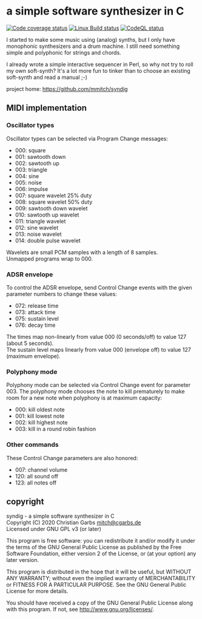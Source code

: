 a simple software synthesizer in C
==================================

[![Code coverage status](https://codecov.io/github/mmitch/syndig/coverage.svg?branch=master)](https://codecov.io/github/mmitch/syndig?branch=master)
[![Linux Build status](https://github.com/mmitch/syndig/workflows/Linux%20Build/badge.svg?branch=master)](https://github.com/mmitch/syndig/actions?query=workflow%3A%22Linux+Build%22)
[![CodeQL status](https://github.com/mmitch/syndig/workflows/CodeQL/badge.svg?branch=master)](https://github.com/mmitch/syndig/actions?query=workflow%3ACodeQL)

I started to make some music using (analog) synths, but I only have
monophonic synthesizers and a drum machine.  I still need something
simple and polyphonic for strings and chords.

I already wrote a simple interactive sequencer in Perl, so why not try
to roll my own soft-synth?  It's a lot more fun to tinker than to
choose an existing soft-synth and read a manual ;-)


project home: https://github.com/mmitch/syndig


MIDI implementation
-------------------

### Oscillator types

Oscillator types can be selected via Program Change messages:

- 000: square
- 001: sawtooth down
- 002: sawtooth up
- 003: triangle
- 004: sine
- 005: noise
- 006: impulse
- 007: square wavelet 25% duty
- 008: square wavelet 50% duty
- 009: sawtooth down wavelet
- 010: sawtooth up wavelet
- 011: triangle wavelet
- 012: sine wavelet
- 013: noise wavelet
- 014: double pulse wavelet

Wavelets are small PCM samples with a length of 8 samples.  
Unmapped programs wrap to 000.


### ADSR envelope

To control the ADSR envelope, send Control Change events with the
given parameter numbers to change these values:

- 072: release time
- 073: attack time
- 075: sustain level
- 076: decay time

The times map non-linearly from value 000 (0 seconds/off) to value 127
(about 5 seconds).  
The sustain level maps linearly from value 000 (envelope off) to value
127 (maximum envelope).


### Polyphony mode

Polyphony mode can be selected via Control Change event for
parameter 003.  The polyphony mode chooses the note to kill
prematurely to make room for a new note when polyphony is at maximum
capacity:

- 000: kill oldest note
- 001: kill lowest note
- 002: kill highest note
- 003: kill in a round robin fashion


### Other commands

These Control Change parameters are also honored:

- 007: channel volume
- 120: all sound off
- 123: all notes off


copyright
---------

syndig  -  a simple software synthesizer in C  
Copyright (C) 2020  Christian Garbs <mitch@cgarbs.de>  
Licensed under GNU GPL v3 (or later)  

This program is free software: you can redistribute it and/or modify
it under the terms of the GNU General Public License as published by
the Free Software Foundation, either version 2 of the License, or
(at your option) any later version.

This program is distributed in the hope that it will be useful,
but WITHOUT ANY WARRANTY; without even the implied warranty of
MERCHANTABILITY or FITNESS FOR A PARTICULAR PURPOSE.  See the
GNU General Public License for more details.

You should have received a copy of the GNU General Public License
along with this program.  If not, see <http://www.gnu.org/licenses/>.
